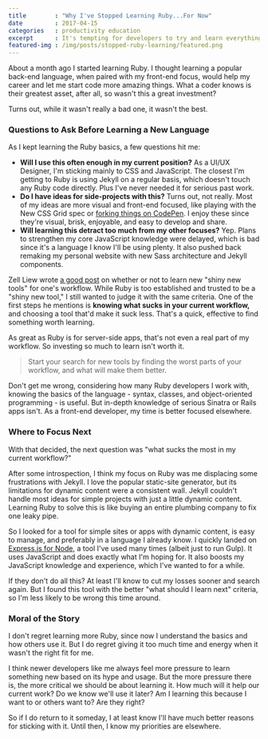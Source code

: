 ```yaml
---
title        : "Why I've Stopped Learning Ruby...For Now"
date         : 2017-04-15
categories   : productivity education
excerpt      : It's tempting for developers to try and learn everything, but often it's also unneeded.
featured-img : /img/posts/stopped-ruby-learning/featured.png
---
```


About a month ago I started learning Ruby. I thought learning a popular back-end language, when paired with my front-end focus, would help my career and let me start code more amazing things. What a coder knows is their greatest asset, after all, so wasn't this a great investment?

Turns out, while it wasn't really a bad one, it wasn't the best.

### Questions to Ask Before Learning a New Language

As I kept learning the Ruby basics, a few questions hit me:

* **Will I use this often enough in my current position?** As a UI/UX Designer, I'm sticking mainly to CSS and JavaScript. The closest I'm getting to Ruby is using Jekyll on a regular basis, which doesn't touch any Ruby code directly. Plus I've never needed it for serious past work.
* **Do I have ideas for side-projects with this?** Turns out, not really. Most of my ideas are more visual and front-end focused, like playing with the New CSS Grid spec or [forking things on CodePen](https://codepen.io/max1128/pens/forked/?sort_col=item_updated_at). I enjoy these since they're visual, brisk, enjoyable, and easy to develop and share.
* **Will learning this detract too much from my other focuses?** Yep. Plans to strengthen my core JavaScript knowledge were delayed, which is bad since it's a language I know I'll be using plenty. It also pushed back remaking my personal website with new Sass architecture and Jekyll components.

Zell Liew wrote [a good post](https://zellwk.com/blog/learn-tools/) on whether or not to learn new "shiny new tools" for one's workflow. While Ruby is too established and trusted to be a "shiny new tool," I still wanted to judge it with the same criteria. One of the first steps he mentions is **knowing what sucks in your current workflow,** and choosing a tool that'd make it suck less. That's a quick, effective to find something worth learning.

As great as Ruby is for server-side apps, that's not even a real part of my workflow. So investing so much to learn isn't worth it.

> Start your search for new tools by finding the worst parts of your workflow, and what will make them better.

Don't get me wrong, considering how many Ruby developers I work with, knowing the basics of the language - syntax, classes, and object-oriented programming - is useful. But in-depth knowledge of serious Sinatra or Rails apps isn't. As a front-end developer, my time is better focused elsewhere.

### Where to Focus Next

With that decided, the next question was "what sucks the most in my current workflow?"

After some introspection, I think my focus on Ruby was me displacing some frustrations with Jekyll. I love the popular static-site generator, but its limitations for dynamic content were a consistent wall. Jekyll couldn't handle most ideas for simple projects with just a little dynamic content. Learning Ruby to solve this is like buying an entire plumbing company to fix one leaky pipe.

So I looked for a tool for simple sites or apps with dynamic content, is easy to manage, and preferably in a language I already know. I quickly landed on [Express.js for Node](https://www.amazon.com/Express-Action-Writing-building-applications/dp/1617292427), a tool I've used many times (albeit just to run Gulp). It uses  JavaScript and does exactly what I'm hoping for. It also boosts my JavaScript knowledge and experience, which I've wanted to for a while.

If they don't do all this? At least I'll know to cut my losses sooner and search again. But I found this tool with the better "what should I learn next" criteria, so I'm less likely to be wrong this time around.

### Moral of the Story

I don't regret learning more Ruby, since now I understand the basics and how others use it. But I do regret giving it too much time and energy when it wasn't the right fit for me.

I think newer developers like me always feel more pressure to learn something new based on its hype and usage. But the more pressure there is, the more critical we should be about learning it. How much will it help our current work? Do we know we'll use it later? Am I learning this because I want to or others want to? Are they right?

So if I do return to it someday, I at least know I'll have much better reasons for sticking with it. Until then, I know my priorities are elsewhere.